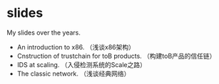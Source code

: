 # slides
My slides over the years.

- An introduction to x86. （浅谈x86架构）
- Cnstruction of trustchain for toB products. （构建toB产品的信任链）
- IDS at scaling. （入侵检测系统的Scale之路）
- The classic network. （浅谈经典网络）
